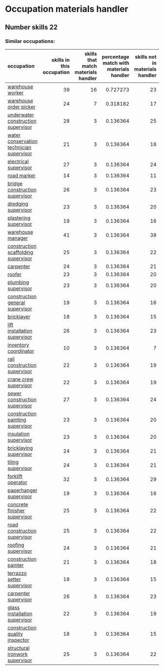 # Occupation materials handler
## Number skills 22
### Similar occupations:
| occupation                                                                              |   skills in this occupation |   skills that match materials handler |   percentage match with materials handler |   skills not in materials handler |
|:----------------------------------------------------------------------------------------|----------------------------:|--------------------------------------:|------------------------------------------:|----------------------------------:|
| [warehouse worker](warehouse_worker.md)                                                 |                          39 |                                    16 |                                  0.727273 |                                23 |
| [warehouse order picker](warehouse_order_picker.md)                                     |                          24 |                                     7 |                                  0.318182 |                                17 |
| [underwater construction supervisor](underwater_construction_supervisor.md)             |                          28 |                                     3 |                                  0.136364 |                                25 |
| [water conservation technician supervisor](water_conservation_technician_supervisor.md) |                          21 |                                     3 |                                  0.136364 |                                18 |
| [electrical supervisor](electrical_supervisor.md)                                       |                          27 |                                     3 |                                  0.136364 |                                24 |
| [road marker](road_marker.md)                                                           |                          14 |                                     3 |                                  0.136364 |                                11 |
| [bridge construction supervisor](bridge_construction_supervisor.md)                     |                          26 |                                     3 |                                  0.136364 |                                23 |
| [dredging supervisor](dredging_supervisor.md)                                           |                          23 |                                     3 |                                  0.136364 |                                20 |
| [plastering supervisor](plastering_supervisor.md)                                       |                          19 |                                     3 |                                  0.136364 |                                16 |
| [warehouse manager](warehouse_manager.md)                                               |                          41 |                                     3 |                                  0.136364 |                                38 |
| [construction scaffolding supervisor](construction_scaffolding_supervisor.md)           |                          25 |                                     3 |                                  0.136364 |                                22 |
| [carpenter](carpenter.md)                                                               |                          24 |                                     3 |                                  0.136364 |                                21 |
| [roofer](roofer.md)                                                                     |                          23 |                                     3 |                                  0.136364 |                                20 |
| [plumbing supervisor](plumbing_supervisor.md)                                           |                          23 |                                     3 |                                  0.136364 |                                20 |
| [construction general supervisor](construction_general_supervisor.md)                   |                          19 |                                     3 |                                  0.136364 |                                16 |
| [bricklayer](bricklayer.md)                                                             |                          18 |                                     3 |                                  0.136364 |                                15 |
| [lift installation supervisor](lift_installation_supervisor.md)                         |                          26 |                                     3 |                                  0.136364 |                                23 |
| [inventory coordinator](inventory_coordinator.md)                                       |                          10 |                                     3 |                                  0.136364 |                                 7 |
| [rail construction supervisor](rail_construction_supervisor.md)                         |                          22 |                                     3 |                                  0.136364 |                                19 |
| [crane crew supervisor](crane_crew_supervisor.md)                                       |                          22 |                                     3 |                                  0.136364 |                                19 |
| [sewer construction supervisor](sewer_construction_supervisor.md)                       |                          27 |                                     3 |                                  0.136364 |                                24 |
| [construction painting supervisor](construction_painting_supervisor.md)                 |                          23 |                                     3 |                                  0.136364 |                                20 |
| [insulation supervisor](insulation_supervisor.md)                                       |                          23 |                                     3 |                                  0.136364 |                                20 |
| [bricklaying supervisor](bricklaying_supervisor.md)                                     |                          24 |                                     3 |                                  0.136364 |                                21 |
| [tiling supervisor](tiling_supervisor.md)                                               |                          24 |                                     3 |                                  0.136364 |                                21 |
| [forklift operator](forklift_operator.md)                                               |                          32 |                                     3 |                                  0.136364 |                                29 |
| [paperhanger supervisor](paperhanger_supervisor.md)                                     |                          19 |                                     3 |                                  0.136364 |                                16 |
| [concrete finisher supervisor](concrete_finisher_supervisor.md)                         |                          25 |                                     3 |                                  0.136364 |                                22 |
| [road construction supervisor](road_construction_supervisor.md)                         |                          25 |                                     3 |                                  0.136364 |                                22 |
| [roofing supervisor](roofing_supervisor.md)                                             |                          24 |                                     3 |                                  0.136364 |                                21 |
| [construction painter](construction_painter.md)                                         |                          21 |                                     3 |                                  0.136364 |                                18 |
| [terrazzo setter supervisor](terrazzo_setter_supervisor.md)                             |                          18 |                                     3 |                                  0.136364 |                                15 |
| [carpenter supervisor](carpenter_supervisor.md)                                         |                          26 |                                     3 |                                  0.136364 |                                23 |
| [glass installation supervisor](glass_installation_supervisor.md)                       |                          22 |                                     3 |                                  0.136364 |                                19 |
| [construction quality inspector](construction_quality_inspector.md)                     |                          18 |                                     3 |                                  0.136364 |                                15 |
| [structural ironwork supervisor](structural_ironwork_supervisor.md)                     |                          25 |                                     3 |                                  0.136364 |                                22 |
